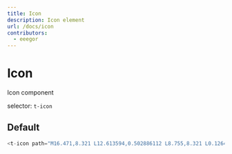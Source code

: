 ```yaml
---
title: Icon
description: Icon element
url: /docs/icon
contributors:
  - eeegor
---
```


# Icon

Icon component

selector: `t-icon`

## Default

```javascript
<t-icon path="M16.471,8.321 L12.613594,0.502886112 L8.755,8.321 L0.126435258,9.57533801 L6.37,15.66 L4.89610548,24.2548735 L12.613,20.197 L20.3310826,24.2548735 L18.856,15.66 L25.1007528,9.57533801 L16.471,8.321 Z M9.41891527,9.23556376 L12.613,2.761 L15.8082728,9.23556376 L22.951,10.273 L17.7826928,15.3122039 L19.003,22.427 L12.613594,19.067774 L6.223,22.427 L7.44449521,15.3122039 L2.275,10.273 L9.41891527,9.23556376 Z"></t-icon>
```

<div class="demo-container">
  <t-icon path="M16.471,8.321 L12.613594,0.502886112 L8.755,8.321 L0.126435258,9.57533801 L6.37,15.66 L4.89610548,24.2548735 L12.613,20.197 L20.3310826,24.2548735 L18.856,15.66 L25.1007528,9.57533801 L16.471,8.321 Z M9.41891527,9.23556376 L12.613,2.761 L15.8082728,9.23556376 L22.951,10.273 L17.7826928,15.3122039 L19.003,22.427 L12.613594,19.067774 L6.223,22.427 L7.44449521,15.3122039 L2.275,10.273 L9.41891527,9.23556376 Z"></t-icon>
</div>
